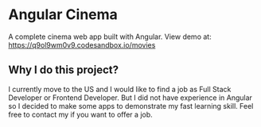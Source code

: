 # Angular Cinema

A complete cinema web app built with Angular. View demo at: https://q9ol9wm0v9.codesandbox.io/movies

## Why I do this project?

I currently move to the US and I would like to find a job as Full Stack Developer or Frontend Developer. But I did not have experience in Angular so I decided to make some apps to demonstrate my fast learning skill. Feel free to contact my if you want to offer a job.


